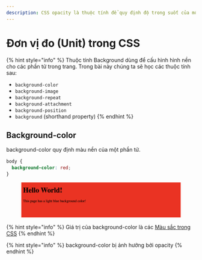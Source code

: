 ```yaml
---
description: CSS opacity là thuộc tính để quy định độ trong suốt của một phần tử
---
```


# Đơn vị đo (Unit) trong CSS

{% hint style="info" %}
Thuộc tính Background dùng để cấu hình hình nền cho các phần tử trong trang. Trong bài này chúng ta sẽ học các thuộc tính sau:

* `background-color`
* `background-image`
* `background-repeat`
* `background-attachment`
* `background-position`
* `background` (shorthand property)
{% endhint %}

## Background-color

background-color quy định màu nền của một phần tử.

```css
body {
  background-color: red;
}
```

<figure><img src="../.gitbook/assets/image (7) (2).png" alt=""><figcaption></figcaption></figure>

{% hint style="info" %}
Giá trị của background-color là các [Màu sắc trong CSS](mau-sac-trong-css.md)
{% endhint %}

{% hint style="info" %}
background-color bị ảnh hưởng bởi opacity
{% endhint %}
